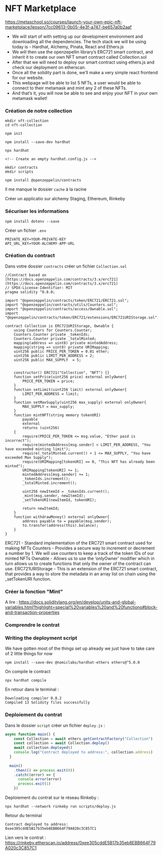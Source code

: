 # NFT Marketplace

https://metaschool.so/courses/launch-your-own-epic-nft-marketplace/lesson/7cc09613-0b05-4e3f-a747-be657a0b2aaf

- We will start of with setting up our development environment and downloading all the dependencies. The tech stack we will be using today is - Hardhat, Alchemy, Pinata, React and Ethers.js
- We will then use the openzepellin library’s ERC721 smart contract, and inherit it to create our own NFT smart contract called Collection.sol
- After that we will need to deploy our smart contract using ethers.js and check our deployment on etherscan.
- Once all the solidity part is done, we’ll make a very simple react frontend for our website.
- This webpage will be able to list 5 NFTs, a user would be able to connect to their metamask and mint any 2 of these NFTs.
- And that’s it, you will now be able to see and enjoy your NFT in your own metamask wallet!

### Création de notre collection
```shell
mkdir nft-collection  
cd nft-collection

npm init

npm install --save-dev hardhat

npx hardhat

<!-- Create an empty hardhat.config.js -->

mkdir contracts
mkdir scripts

npm install @openzeppelin/contracts
```

Il me manque le dossier `cache` à la racine

Créer un applicatio sur alchemy
Staging, Ethereum, Rinkeby

### Sécuriser les informations
```shell
npm install dotenv --save
```

Créer un fichier `.env`

```.env
PRIVATE_KEY=YOUR-PRIVATE-KEY
API_URL_KEY=YOUR-ALCHEMY-APP-URL
```

### Création du contract
Dans votre dossier `contracts` créer un fichier `Collection.sol`
```sol
//Contract based on [https://docs.openzeppelin.com/contracts/3.x/erc721](https://docs.openzeppelin.com/contracts/3.x/erc721)
// SPDX-License-Identifier: MIT
pragma solidity ^0.8.0;
 
import "@openzeppelin/contracts/token/ERC721/ERC721.sol";
import "@openzeppelin/contracts/utils/Counters.sol";
import "@openzeppelin/contracts/access/Ownable.sol";
import "@openzeppelin/contracts/token/ERC721/extensions/ERC721URIStorage.sol";
 
contract Collection is ERC721URIStorage, Ownable {
    using Counters for Counters.Counter;
    Counters.Counter private _tokenIds;
    Counters.Counter private _totalMinted;
    mapping(address => uint8) private mintedAddress;
    mapping(string => uint8) private URIMapping;
    uint256 public PRICE_PER_TOKEN = 0.01 ether;
    uint256 public LIMIT_PER_ADDRESS = 2;
    uint256 public MAX_SUPPLY  = 5;
 
 
    constructor() ERC721("Collection", "NFT") {}
    function setPrice(uint256 price) external onlyOwner{
        PRICE_PER_TOKEN = price;
    }
    function setLimit(uint256 limit) external onlyOwner{
        LIMIT_PER_ADDRESS = limit;
    }
    function setMaxSupply(uint256 max_supply) external onlyOwner{
        MAX_SUPPLY = max_supply;
    }
    function mintNFT(string memory tokenURI)
        payable
        external
        returns (uint256)
    {
        require(PRICE_PER_TOKEN <= msg.value, "Ether paid is incorrect");
        require(mintedAddress[msg.sender] < LIMIT_PER_ADDRESS, "You have exceeded minting limit");
        require(_totalMinted.current() + 1 <= MAX_SUPPLY, "You have exceeded Max Supply");
        require(URIMapping[tokenURI] == 0, "This NFT has already been minted");
        URIMapping[tokenURI] += 1;
        mintedAddress[msg.sender] += 1;
        _tokenIds.increment();
        _totalMinted.increment();
 
        uint256 newItemId = _tokenIds.current();
        _mint(msg.sender, newItemId);
        _setTokenURI(newItemId, tokenURI);
 
        return newItemId;
    }
    function withdrawMoney() external onlyOwner{
        address payable to = payable(msg.sender);
        to.transfer(address(this).balance);
    }
}
```

ERC721 - Standard implementation of the ERC721 smart contract used for making NFTs
Counters - Provides a secure way to increment or decrement a number by 1. We will use counters to keep a track of the token IDs of our minted NFTs
Ownable - Allows us to use the ‘onlyOwner’ modifier which in turn allows us to create functions that only the owner of the contract can use.
ERC721URIStorage - This is an extension of the ERC721 smart contract, that provides a way to store the metadata in an array list on chain using the _setTokenURI function.

### Créer la fonction "Mint"

A lire : https://docs.soliditylang.org/en/develop/units-and-global-variables.html?highlight=special%20variables%20and%20functions#block-and-transaction-properties

### Comprendre le contrat

### Writing the deployment script
We have gotten most of the things set up already we just have to take care of 2 little things for now
```shell
npm install --save-dev @nomiclabs/hardhat-ethers ethers@^5.0.0
```

On compile le contract
```shell
npx hardhat compile
```

En retour dans le terminal :
```shell
Downloading compiler 0.8.2
Compiled 13 Solidity files successfully
```

### Deploiement du contrat
Dans le dossier `script` créer un fichier `deploy.js` : 
```js
async function main() {
    const Collection = await ethers.getContractFactory("Collection")
    const collection = await Collection.deploy()
    await collection.deployed()
    console.log("Contract deployed to address:", collection.address)
  }
 
  main()
    .then(() => process.exit(0))
    .catch((error) => {
      console.error(error)
      process.exit(1)
    })
```

Deploiement du contrat sur le réseau Rinkeby :
```
npx hardhat --network rinkeby run scripts/deploy.js
```

Retour du terminal
```
Contract deployed to address: 0xee305cddE5B17b35eb8EBB664F79A020c3C857C1
```

Lien vers le contrat : https://rinkeby.etherscan.io/address/0xee305cddE5B17b35eb8EBB664F79A020c3C857C1